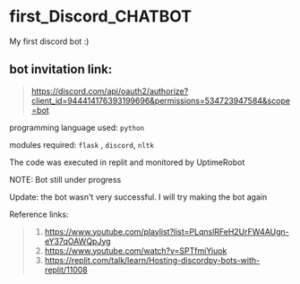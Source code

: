 # first_Discord_CHATBOT

My first discord bot :)


## bot invitation link: 

> https://discord.com/api/oauth2/authorize?client_id=944414176393199696&permissions=534723947584&scope=bot


programming language used: `python`

modules required: `flask` , `discord`, `nltk`


The code was executed in replit and monitored by UptimeRobot 


NOTE: Bot still under progress

Update: the bot wasn't very successful. I will try making the bot again


Reference links: 

> 1. https://www.youtube.com/playlist?list=PLqnslRFeH2UrFW4AUgn-eY37qOAWQpJyg
> 2. https://www.youtube.com/watch?v=SPTfmiYiuok
> 3. https://replit.com/talk/learn/Hosting-discordpy-bots-with-replit/11008
